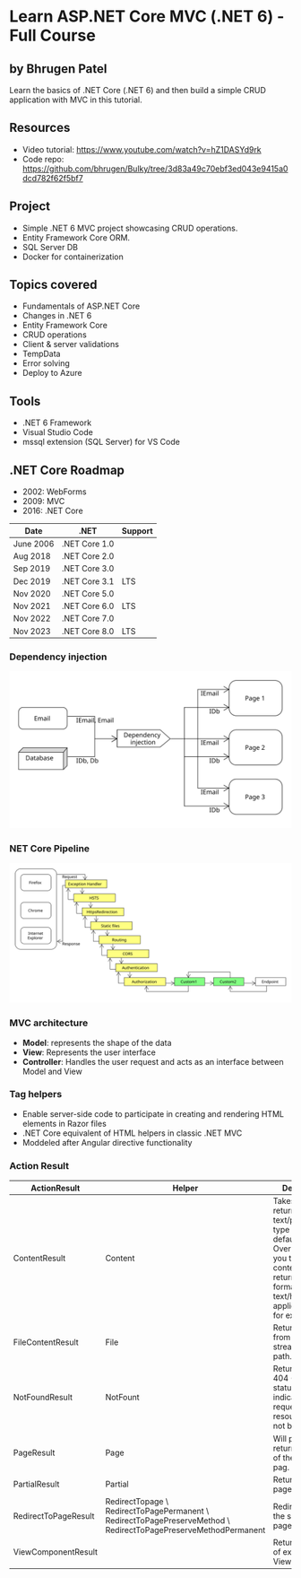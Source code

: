 # Learn ASP.NET Core MVC (.NET 6) - Full Course
## by Bhrugen Patel

Learn the basics of .NET Core (.NET 6) and then build a simple CRUD application with MVC in this tutorial.

## Resources
- Video tutorial: https://www.youtube.com/watch?v=hZ1DASYd9rk
- Code repo: https://github.com/bhrugen/Bulky/tree/3d83a49c70ebf3ed043e9415a0dcd782f62f5bf7

## Project
- Simple .NET 6 MVC project showcasing CRUD operations.  
- Entity Framework Core ORM.  
- SQL Server DB
- Docker for containerization

## Topics covered
- Fundamentals of ASP.NET Core
- Changes in .NET 6
- Entity Framework Core
- CRUD operations
- Client & server validations
- TempData
- Error solving
- Deploy to Azure

## Tools
- .NET 6 Framework
- Visual Studio Code
- mssql extension (SQL Server) for VS Code

## .NET Core Roadmap
- 2002: WebForms
- 2009: MVC
- 2016: .NET Core

|Date       |.NET           |Support    |
|--         |--             |--         |
|June 2006  |.NET Core 1.0  |           |
|Aug 2018   |.NET Core 2.0  |           |
|Sep 2019   |.NET Core 3.0  |           |
|Dec 2019   |.NET Core 3.1  |LTS        |
|Nov 2020   |.NET Core 5.0  |           |
|Nov 2021   |.NET Core 6.0  |LTS        |
|Nov 2022   |.NET Core 7.0  |           |
|Nov 2023   |.NET Core 8.0  |LTS        |

### Dependency injection 

![Dependency injection](diagram_dependency_injection.svg)

### NET Core Pipeline

![.NET Core pipeline](diagram_dotnet_pipeline.svg)

### MVC architecture
- **Model**: represents the shape of the data
- **View**: Represents the user interface
- **Controller**: Handles the user request and acts as an interface between Model and View

### Tag helpers
- Enable server-side code to participate in creating and rendering HTML elements in Razor files
- .NET Core equivalent of HTML helpers in classic .NET MVC
- Moddeled after Angular directive functionality

### Action Result
|ActionResult           |Helper                                 |Descripption   |
|--                     |--                                     |--             |
|ContentResult          |Content                                |Takes a string and returns it with a text/plaincontent-type header by default. Overloads enable you to specify the content-type to return other formats such as text/html or application/json for example. |
|FileContentResult      |File                                   |Returns a file from a byte array, stream or virtual path.  |
|NotFoundResult         |NotFount                               |Returns an HTTP 404 (Not Found) status code indicating that the requested resource could not be found. |
|PageResult             |Page                                   |Will process and return the result of the current pag. |
|PartialResult          |Partial                                |Returns a partial page.    |
|RedirectToPageResult   |RedirectTopage \ RedirectToPagePermanent \ RedirectToPagePreserveMethod \ RedirectToPagePreserveMethodPermanent                           |Redirects user to the specified page.  |
|ViewComponentResult    |                                       |Returns the result of executing a View Component.  |

